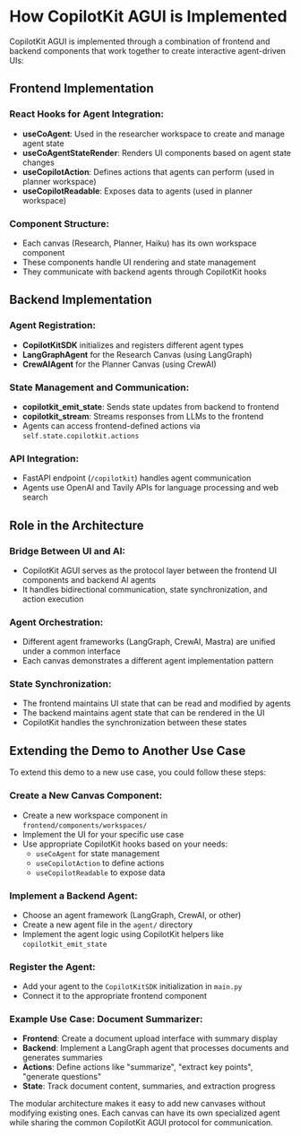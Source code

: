 # How CopilotKit AGUI is Implemented

CopilotKit AGUI is implemented through a combination of frontend and backend components that work together to create interactive agent-driven UIs:

## Frontend Implementation

### React Hooks for Agent Integration:
- **useCoAgent**: Used in the researcher workspace to create and manage agent state
- **useCoAgentStateRender**: Renders UI components based on agent state changes
- **useCopilotAction**: Defines actions that agents can perform (used in planner workspace)
- **useCopilotReadable**: Exposes data to agents (used in planner workspace)

### Component Structure:
- Each canvas (Research, Planner, Haiku) has its own workspace component
- These components handle UI rendering and state management
- They communicate with backend agents through CopilotKit hooks

## Backend Implementation

### Agent Registration:
- **CopilotKitSDK** initializes and registers different agent types
- **LangGraphAgent** for the Research Canvas (using LangGraph)
- **CrewAIAgent** for the Planner Canvas (using CrewAI)

### State Management and Communication:
- **copilotkit_emit_state**: Sends state updates from backend to frontend
- **copilotkit_stream**: Streams responses from LLMs to the frontend
- Agents can access frontend-defined actions via `self.state.copilotkit.actions`

### API Integration:
- FastAPI endpoint (`/copilotkit`) handles agent communication
- Agents use OpenAI and Tavily APIs for language processing and web search

## Role in the Architecture

### Bridge Between UI and AI:
- CopilotKit AGUI serves as the protocol layer between the frontend UI components and backend AI agents
- It handles bidirectional communication, state synchronization, and action execution

### Agent Orchestration:
- Different agent frameworks (LangGraph, CrewAI, Mastra) are unified under a common interface
- Each canvas demonstrates a different agent implementation pattern

### State Synchronization:
- The frontend maintains UI state that can be read and modified by agents
- The backend maintains agent state that can be rendered in the UI
- CopilotKit handles the synchronization between these states

## Extending the Demo to Another Use Case

To extend this demo to a new use case, you could follow these steps:

### Create a New Canvas Component:
- Create a new workspace component in `frontend/components/workspaces/`
- Implement the UI for your specific use case
- Use appropriate CopilotKit hooks based on your needs:
  - `useCoAgent` for state management
  - `useCopilotAction` to define actions
  - `useCopilotReadable` to expose data

### Implement a Backend Agent:
- Choose an agent framework (LangGraph, CrewAI, or other)
- Create a new agent file in the `agent/` directory
- Implement the agent logic using CopilotKit helpers like `copilotkit_emit_state`

### Register the Agent:
- Add your agent to the `CopilotKitSDK` initialization in `main.py`
- Connect it to the appropriate frontend component

### Example Use Case: Document Summarizer:
- **Frontend**: Create a document upload interface with summary display
- **Backend**: Implement a LangGraph agent that processes documents and generates summaries
- **Actions**: Define actions like "summarize", "extract key points", "generate questions"
- **State**: Track document content, summaries, and extraction progress

The modular architecture makes it easy to add new canvases without modifying existing ones. Each canvas can have its own specialized agent while sharing the common CopilotKit AGUI protocol for communication.